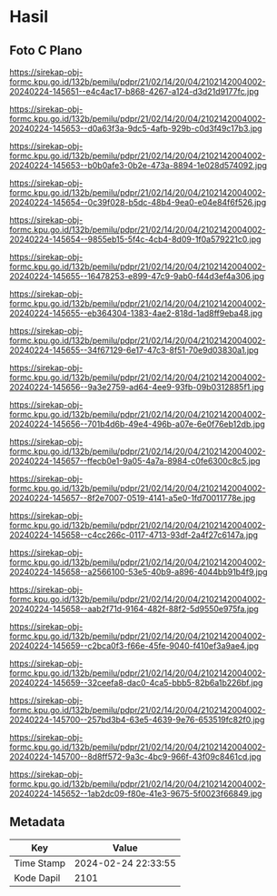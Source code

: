 # Hasil

## Foto C Plano

https://sirekap-obj-formc.kpu.go.id/132b/pemilu/pdpr/21/02/14/20/04/2102142004002-20240224-145651--e4c4ac17-b868-4267-a124-d3d21d9177fc.jpg

https://sirekap-obj-formc.kpu.go.id/132b/pemilu/pdpr/21/02/14/20/04/2102142004002-20240224-145653--d0a63f3a-9dc5-4afb-929b-c0d3f49c17b3.jpg

https://sirekap-obj-formc.kpu.go.id/132b/pemilu/pdpr/21/02/14/20/04/2102142004002-20240224-145653--b0b0afe3-0b2e-473a-8894-1e028d574092.jpg

https://sirekap-obj-formc.kpu.go.id/132b/pemilu/pdpr/21/02/14/20/04/2102142004002-20240224-145654--0c39f028-b5dc-48b4-9ea0-e04e84f6f526.jpg

https://sirekap-obj-formc.kpu.go.id/132b/pemilu/pdpr/21/02/14/20/04/2102142004002-20240224-145654--9855eb15-5f4c-4cb4-8d09-1f0a579221c0.jpg

https://sirekap-obj-formc.kpu.go.id/132b/pemilu/pdpr/21/02/14/20/04/2102142004002-20240224-145655--16478253-e899-47c9-9ab0-f44d3ef4a306.jpg

https://sirekap-obj-formc.kpu.go.id/132b/pemilu/pdpr/21/02/14/20/04/2102142004002-20240224-145655--eb364304-1383-4ae2-818d-1ad8ff9eba48.jpg

https://sirekap-obj-formc.kpu.go.id/132b/pemilu/pdpr/21/02/14/20/04/2102142004002-20240224-145655--34f67129-6e17-47c3-8f51-70e9d03830a1.jpg

https://sirekap-obj-formc.kpu.go.id/132b/pemilu/pdpr/21/02/14/20/04/2102142004002-20240224-145656--9a3e2759-ad64-4ee9-93fb-09b0312885f1.jpg

https://sirekap-obj-formc.kpu.go.id/132b/pemilu/pdpr/21/02/14/20/04/2102142004002-20240224-145656--701b4d6b-49e4-496b-a07e-6e0f76eb12db.jpg

https://sirekap-obj-formc.kpu.go.id/132b/pemilu/pdpr/21/02/14/20/04/2102142004002-20240224-145657--ffecb0e1-9a05-4a7a-8984-c0fe6300c8c5.jpg

https://sirekap-obj-formc.kpu.go.id/132b/pemilu/pdpr/21/02/14/20/04/2102142004002-20240224-145657--8f2e7007-0519-4141-a5e0-1fd70011778e.jpg

https://sirekap-obj-formc.kpu.go.id/132b/pemilu/pdpr/21/02/14/20/04/2102142004002-20240224-145658--c4cc266c-0117-4713-93df-2a4f27c6147a.jpg

https://sirekap-obj-formc.kpu.go.id/132b/pemilu/pdpr/21/02/14/20/04/2102142004002-20240224-145658--a2566100-53e5-40b9-a896-4044bb91b4f9.jpg

https://sirekap-obj-formc.kpu.go.id/132b/pemilu/pdpr/21/02/14/20/04/2102142004002-20240224-145658--aab2f71d-9164-482f-88f2-5d9550e975fa.jpg

https://sirekap-obj-formc.kpu.go.id/132b/pemilu/pdpr/21/02/14/20/04/2102142004002-20240224-145659--c2bca0f3-f66e-45fe-9040-f410ef3a9ae4.jpg

https://sirekap-obj-formc.kpu.go.id/132b/pemilu/pdpr/21/02/14/20/04/2102142004002-20240224-145659--32ceefa8-dac0-4ca5-bbb5-82b6a1b226bf.jpg

https://sirekap-obj-formc.kpu.go.id/132b/pemilu/pdpr/21/02/14/20/04/2102142004002-20240224-145700--257bd3b4-63e5-4639-9e76-653519fc82f0.jpg

https://sirekap-obj-formc.kpu.go.id/132b/pemilu/pdpr/21/02/14/20/04/2102142004002-20240224-145700--8d8ff572-9a3c-4bc9-966f-43f09c8461cd.jpg

https://sirekap-obj-formc.kpu.go.id/132b/pemilu/pdpr/21/02/14/20/04/2102142004002-20240224-145652--1ab2dc09-f80e-41e3-9675-5f0023f66849.jpg


## Metadata

| Key        | Value               |
| ---------- | ------------------- |
| Time Stamp | 2024-02-24 22:33:55 |
| Kode Dapil | 2101                |



